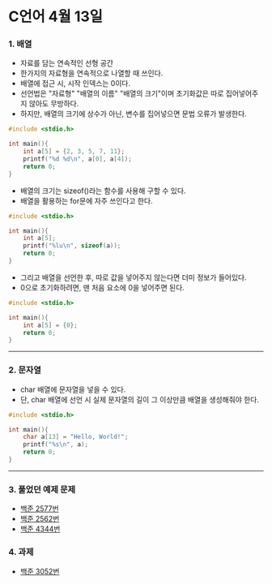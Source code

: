# C언어 4월 13일

### 1. 배열
- 자료를 담는 연속적인 선형 공간
- 한가지의 자료형을 연속적으로 나열할 때 쓰인다.
- 배열에 접근 시, 시작 인덱스는 0이다.
- 선언법은 "자료형" "배열의 이름" "배열의 크기"이며 초기화값은 따로 집어넣어주지 않아도 무방하다.
- 하지만, 배열의 크기에 상수가 아닌, 변수를 집어넣으면 문법 오류가 발생한다.

```C
#include <stdio.h>

int main(){
    int a[5] = {2, 3, 5, 7, 11};
    printf("%d %d\n", a[0], a[4]);
    return 0;
}
```

- 배열의 크기는 sizeof()라는 함수를 사용해 구할 수 있다.
- 배열을 활용하는 for문에 자주 쓰인다고 한다.

```C
#include <stdio.h>

int main(){
    int a[5];
    printf("%lu\n", sizeof(a));
    return 0;
}
```

- 그리고 배열을 선언한 후, 따로 값을 넣어주지 않는다면 더미 정보가 들어있다.
- 0으로 초기화하려면, 맨 처음 요소에 0을 넣어주면 된다.

```C
#include <stdio.h>

int main(){
    int a[5] = {0};
    return 0;
}
```

---

### 2. 문자열
- char 배열에 문자열을 넣을 수 있다.
- 단, char 배열에 선언 시 실제 문자열의 길이 그 이상만큼 배열을 생성해줘야 한다.

```C
#include <stdio.h>

int main(){
    char a[13] = "Hello, World!";
    printf("%s\n", a);
    return 0;
}
```

---

### 3. 풀었던 예제 문제
- [백준 2577번](https://www.acmicpc.net/problem/2577)
- [백준 2562번](https://www.acmicpc.net/problem/2562)
- [백준 4344번](https://www.acmicpc.net/problem/4344)

### 4. 과제
- [백준 3052번](https://www.acmicpc.net/problem/3052)